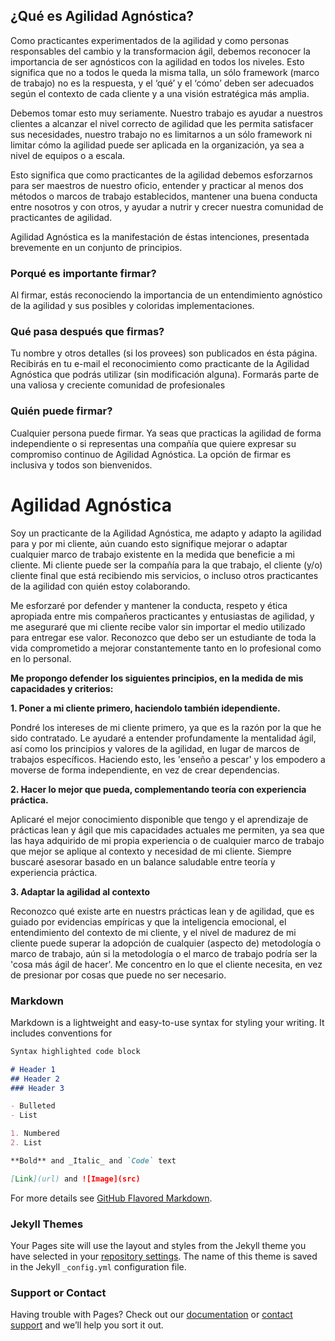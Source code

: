 ## ¿Qué es Agilidad Agnóstica?

[//]: <> (As experienced agile practitioners and as people responsible for agile change and transformation, we should recognise the importance of being agnostic with agility at any level. This means one size does not fit all, one framework is not the answer, and the ‘what’ and ‘how’ should be suited to customer context and to a wider strategic vision.)
Como practicantes experimentados de la agilidad y como personas responsables del cambio y la transformacion ágil, debemos reconocer la importancia de ser agnósticos con la agilidad en todos los niveles. Esto significa que no a todos le queda la misma talla, un sólo framework (marco de trabajo) no es la respuesta, y el ‘qué’ y el ‘cómo’ deben ser adecuados según el contexto de cada cliente y a una visión estratégica más amplia.

 [//]: <> (We should take this very seriously. Our work is to help our customers attain the right level of agility that meets their needs, our work is not to create framework lock-ins nor to limit how agility can be applied to the organisation, whether at team levels or at scale.)
Debemos tomar esto muy seriamente. Nuestro trabajo es ayudar a nuestros clientes a alcanzar el nivel correcto de agilidad que les permita satisfacer sus necesidades, nuestro trabajo no es limitarnos a un sólo framework ni limitar cómo la agilidad puede ser aplicada en la organización, ya sea a nivel de equipos o a escala.

[//]: <> (This means we as agile practitioners must strive to be masters of our craft, understand and practice at least two formally established frameworks or methods, uphold good conduct between ourselves and others, and help to nurture and grow our community of agile practitioners.)
Esto significa que como practicantes de la agilidad debemos esforzarnos para ser maestros de nuestro oficio, entender y practicar al menos dos métodos o marcos de trabajo establecidos, mantener una buena conducta entre nosotros y con otros, y ayudar a nutrir y crecer nuestra comunidad de practicantes de agilidad.

[//]: <> (Agnostic Agile is a manifestation of these intentions, distilled succinctly into a set of principles.)
Agilidad Agnóstica es la manifestación de éstas intenciones, presentada brevemente en un conjunto de principios.

[//]: <> (Why is signing important? By signing, you are acknowledging the importance of an agnostic understanding of agility, and its many colourful implementations)
### **Porqué es importante firmar?**
Al firmar, estás reconociendo la importancia de un entendimiento agnóstico de la agilidad y sus posibles y coloridas implementaciones.

[//]: <> (What happens after you sign? Your name and other details -if provided- will be published on this page. You will receive the Agnostic Agile badge to freely use -without modification-. You will join a growing and rewarding professional community)
### **Qué pasa después que firmas?**
Tu nombre y otros detalles (si los provees) son publicados en ésta página. Recibirás en tu e-mail el reconocimiento como practicante de la Agilidad Agnóstica que podrás utilizar (sin modificación alguna). Formarás parte de una valiosa y creciente comunidad de profesionales

[//]: <> (Who can sign? Anybody can sign. You may be an individual practitioner or a company wanting to express your ongoing commitment to agnostic agility. Signing is inclusive, and all are welcome)
### **Quién puede firmar?**
Cualquier persona puede firmar. Ya seas que practicas la agilidad de forma independiente o si representas una compañía que quiere expresar su compromiso continuo de Agilidad Agnóstica. La opción de firmar es inclusiva y todos son bienvenidos.

[//]: <> (Agnostic Agile)
# Agilidad Agnóstica

[//]: <> (I am an Agnostic Agile Practitioner, I adapt and tailor agility to and for my customer, even if this means improving upon or tailoring any given framework to the degree that will benefit my customer. My customer may be the company that I work for, the client -and/or- end client that is receiving my services, or even other agile practitioners with whom I am working.)
Soy un practicante de la Agilidad Agnóstica, me adapto y adapto la agilidad para y por mi cliente, aún cuando esto signifique mejorar o adaptar cualquier marco de trabajo existente en la medida que beneficie a mi cliente. Mi cliente puede ser la compañía para la que trabajo, el cliente (y/o) cliente final que está recibiendo mis servicios, o incluso otros practicantes de la agilidad con quién estoy colaborando.

[//]: <> (I will strive to uphold proper ethics, conduct and respect between my fellow agile practitioners and framework enthusiasts, and to ensure that my customer is getting value no matter what vehicle is being used to deliver that value. I recognise that I should be a lifelong learner and commit to improvement both professionally and personally.)
Me esforzaré por defender y mantener la conducta, respeto y ética apropiada entre mis compañeros practicantes y entusiastas de agilidad, y me aseguraré que mi cliente recibe valor sin importar el medio utilizado para entregar ese valor. Reconozco que debo ser un estudiante de toda la vida comprometido a mejorar constantemente tanto en lo profesional como en lo personal.

[//]: <> (I seek to uphold the following principles, to the best of my ability and judgment:)
**Me propongo defender los siguientes principios, en la medida de mis capacidades y criterios:**

[//]: <> (To put my customer first, making them independent.)
**1. Poner a mi cliente primero, haciendolo también idependiente.**

[//]: <> (I will put my customer’s interests first, because that is what I have been hired to do. I will help them deeply understand the agile mind-set, principles and values instead of just framework specifics. By doing this, I ‘teach them to fish’, and I empower them, moving them towards independence, instead of creating dependencies.)
Pondré los intereses de mi cliente primero, ya que es la razón por la que he sido contratado. Le ayudaré a entender profundamente la mentalidad ágil, así como los principios y valores de la agilidad, en lugar de marcos de trabajos específicos. Haciendo esto, les 'enseño a pescar' y los empodero a moverse de forma independiente, en vez de crear dependencias.

[//]: <> (To do my best, complementing theory with practical experience.)
**2. Hacer lo mejor que pueda, complementando teoría con experiencia práctica.**

[//]: <> (I will apply my best available knowledge and learning of lean and agile practices as my current abilities allow, such may come from my own experience or from any frameworks that best fit my customer’s needs and context. I will always seek to advise based on a healthy balance of theory and practical experience.)
Aplicaré el mejor conocimiento disponible que tengo y el aprendizaje de prácticas lean y ágil que mis capacidades actuales me permiten, ya sea que las haya adquirido de mi propia experiencia o de cualquier marco de trabajo que mejor se aplique al contexto y necesidad de mi cliente. Siempre buscaré asesorar basado en un balance saludable entre teoría y experiencia práctica.

[//]: <> (To tailor agility to context.)
**3. Adaptar la agilidad al contexto**

[//]: <> (I recognise that there is art to our lean and agile practice, that it is driven by empirical evidences, and that emotional intelligence, understanding of customer context, and customer maturity levels may outweigh the adoption of any -aspect of a- method or framework, even though that -aspect of a- method or framework might be the more ‘agile thing to do’. I ‘pull in’ what the customer needs, rather than ‘push’ what may not be needed.)
Reconozco qué existe arte en nuestrs prácticas lean y de agilidad, que es guiado por evidencias empíricas y que la inteligencia emocional, el entendimiento del contexto de mi cliente, y el nivel de madurez de mi cliente puede superar la adopción de cualquier (aspecto de) metodología o marco de trabajo, aún si la metodología o el marco de trabajo podría ser la 'cosa más ágil de hacer'. Me concentro en lo que el cliente necesita, en vez de presionar por cosas que puede no ser necesario.

[//]: <> (Agnostic Agile)

### Markdown

Markdown is a lightweight and easy-to-use syntax for styling your writing. It includes conventions for

```markdown
Syntax highlighted code block

# Header 1
## Header 2
### Header 3

- Bulleted
- List

1. Numbered
2. List

**Bold** and _Italic_ and `Code` text

[Link](url) and ![Image](src)
```

For more details see [GitHub Flavored Markdown](https://guides.github.com/features/mastering-markdown/).

### Jekyll Themes

Your Pages site will use the layout and styles from the Jekyll theme you have selected in your [repository settings](https://github.com/marvlm/agnostic-agile-es/settings). The name of this theme is saved in the Jekyll `_config.yml` configuration file.

### Support or Contact

Having trouble with Pages? Check out our [documentation](https://help.github.com/categories/github-pages-basics/) or [contact support](https://github.com/contact) and we’ll help you sort it out.
